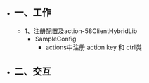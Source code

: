 - ## 一、工作
	- 1、注册配置及action-58ClientHybridLib
		- SampleConfig
			- actions中注册 action key 和 ctrl类
- ## 二、交互